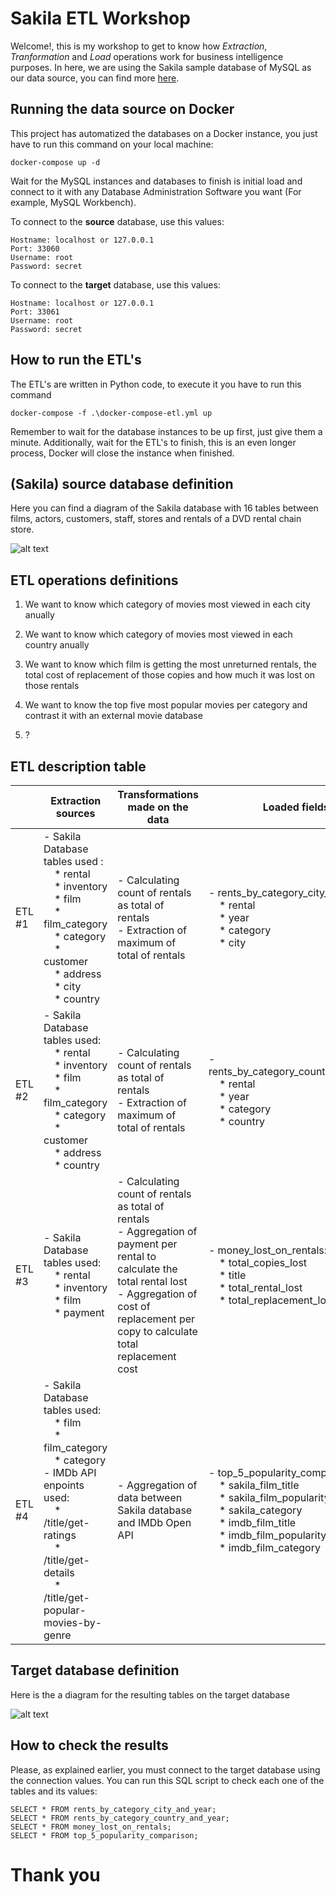 # Sakila ETL Workshop

Welcome!, this is my workshop to get to know how *Extraction*, *Tranformation* and *Load* operations work for business intelligence purposes. In here, we are using the Sakila sample database of MySQL as our data source, you can find more [here](https://dev.mysql.com/doc/sakila/en/).

## Running the data source on Docker

This project has automatized the databases on a Docker instance, you just have to run this command on your local machine:

	docker-compose up -d

Wait for the MySQL instances and databases to finish is initial load and connect to it with any Database Administration Software you want (For example, MySQL Workbench).

To connect to the **source** database, use this values:

	Hostname: localhost or 127.0.0.1
	Port: 33060
	Username: root
	Password: secret

To connect to the **target** database, use this values:

	Hostname: localhost or 127.0.0.1
	Port: 33061
	Username: root
	Password: secret

## How to run the ETL's

The ETL's are written in Python code, to execute it you have to run this command

	docker-compose -f .\docker-compose-etl.yml up

Remember to wait for the database instances to be up first, just give them a minute.
Additionally, wait for the ETL's to finish, this is an even longer process, Docker will close the instance when finished.

## (Sakila) source database definition

Here you can find a diagram of the Sakila database with 16 tables between films, actors, customers, staff, stores and rentals of a DVD rental chain store. 

![alt text](./misc/Sakila_database.PNG "Sakila diagram")

## ETL operations definitions

1. We want to know which category of movies most viewed in each city anually 

2. We want to know which category of movies most viewed in each country anually

3. We want to know which film is getting the most unreturned rentals, the total cost of replacement of those copies and how much it was lost on those rentals

4. We want to know the top five most popular movies per category and contrast it with an external movie database

5. ?

## ETL description table

|        | Extraction sources                                                                                                                                                                                                                        | Transformations made on the data                                                                                                                                                                                           | Loaded fields                                                                                                                                                                                                         |
|--------|-------------------------------------------------------------------------------------------------------------------------------------------------------------------------------------------------------------------------------------------|----------------------------------------------------------------------------------------------------------------------------------------------------------------------------------------------------------------------------|-----------------------------------------------------------------------------------------------------------------------------------------------------------------------------------------------------------------------|
| ETL #1 | - Sakila Database tables used :<br/>&nbsp;&nbsp;&nbsp;&nbsp;* rental<br/>&nbsp;&nbsp;&nbsp;&nbsp;* inventory<br/>&nbsp;&nbsp;&nbsp;&nbsp;* film<br/>&nbsp;&nbsp;&nbsp;&nbsp;* film_category<br/>&nbsp;&nbsp;&nbsp;&nbsp;* category<br/>&nbsp;&nbsp;&nbsp;&nbsp;* customer<br/>&nbsp;&nbsp;&nbsp;&nbsp;* address<br/>&nbsp;&nbsp;&nbsp;&nbsp;* city<br/>&nbsp;&nbsp;&nbsp;&nbsp;* country<br/>                        | - Calculating count of rentals as total of rentals<br/> - Extraction of maximum of total of rentals<br/>                                                                                                                   | - rents_by_category_city_and_year:<br/>&nbsp;&nbsp;&nbsp;&nbsp;* rental<br/>&nbsp;&nbsp;&nbsp;&nbsp;* year<br/>&nbsp;&nbsp;&nbsp;&nbsp;* category<br/>&nbsp;&nbsp;&nbsp;&nbsp;* city<br/>                                                                                                         |
| ETL #2 | - Sakila Database tables used:<br/>&nbsp;&nbsp;&nbsp;&nbsp;* rental<br/>&nbsp;&nbsp;&nbsp;&nbsp;* inventory<br/>&nbsp;&nbsp;&nbsp;&nbsp;* film<br/>&nbsp;&nbsp;&nbsp;&nbsp;* film_category<br/>&nbsp;&nbsp;&nbsp;&nbsp;* category<br/>&nbsp;&nbsp;&nbsp;&nbsp;* customer<br/>&nbsp;&nbsp;&nbsp;&nbsp;* address<br/>&nbsp;&nbsp;&nbsp;&nbsp;* country<br/>                                         | - Calculating count of rentals as total of rentals<br/> - Extraction of maximum of total of rentals<br/>                                                                                                                   |- rents_by_category_country_and_year:<br/>&nbsp;&nbsp;&nbsp;&nbsp;* rental<br/>&nbsp;&nbsp;&nbsp;&nbsp;* year<br/>&nbsp;&nbsp;&nbsp;&nbsp;* category<br/>&nbsp;&nbsp;&nbsp;&nbsp;* country<br/>                                                                                                   |
| ETL #3 | - Sakila Database tables used:<br/>&nbsp;&nbsp;&nbsp;&nbsp;* rental<br/>&nbsp;&nbsp;&nbsp;&nbsp;* inventory<br/>&nbsp;&nbsp;&nbsp;&nbsp;* film<br/>&nbsp;&nbsp;&nbsp;&nbsp;* payment<br/>                                                                                                                             | - Calculating count of rentals as total of rentals<br/> - Aggregation of payment per rental to calculate the total rental lost<br/> - Aggregation of cost of replacement per copy to calculate total replacement cost<br/> | - money_lost_on_rentals:<br/>&nbsp;&nbsp;&nbsp;&nbsp;* total_copies_lost<br/>&nbsp;&nbsp;&nbsp;&nbsp;* title<br/>&nbsp;&nbsp;&nbsp;&nbsp;* total_rental_lost<br/>&nbsp;&nbsp;&nbsp;&nbsp;* total_replacement_lost<br/>                                                                            |
| ETL #4 | - Sakila Database tables used:<br/>&nbsp;&nbsp;&nbsp;&nbsp;* film<br/>&nbsp;&nbsp;&nbsp;&nbsp;* film_category<br/>&nbsp;&nbsp;&nbsp;&nbsp;* category<br/> - IMDb API enpoints used:<br/>&nbsp;&nbsp;&nbsp;&nbsp;* /title/get-ratings<br/>&nbsp;&nbsp;&nbsp;&nbsp;* /title/get-details<br/>&nbsp;&nbsp;&nbsp;&nbsp;* /title/get-popular-movies-by-genre<br/> | - Aggregation of data between Sakila database and IMDb Open API                                                                                                                                                            | - top_5_popularity_comparison<br/>&nbsp;&nbsp;&nbsp;&nbsp;* sakila_film_title<br/>&nbsp;&nbsp;&nbsp;&nbsp;* sakila_film_popularity<br/>&nbsp;&nbsp;&nbsp;&nbsp;* sakila_category<br/>&nbsp;&nbsp;&nbsp;&nbsp;* imdb_film_title<br/>&nbsp;&nbsp;&nbsp;&nbsp;* imdb_film_popularity<br/>&nbsp;&nbsp;&nbsp;&nbsp;* imdb_film_category<br/> |


## Target database definition

Here is the a diagram for the resulting tables on the target database

![alt text](./misc/Target_database.PNG "Target diagram")

## How to check the results

Please, as explained earlier, you must connect to the target database using the connection values.
You can run this SQL script to check each one of the tables and its values:

	SELECT * FROM rents_by_category_city_and_year;
	SELECT * FROM rents_by_category_country_and_year;
	SELECT * FROM money_lost_on_rentals;
	SELECT * FROM top_5_popularity_comparison;

# Thank you

